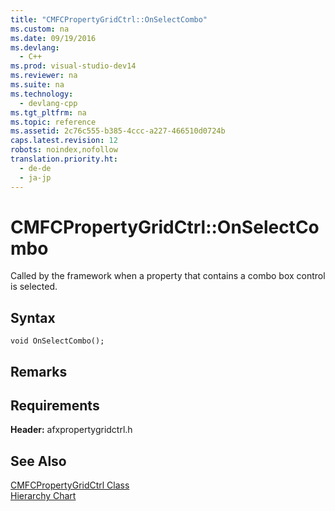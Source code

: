 ```yaml
---
title: "CMFCPropertyGridCtrl::OnSelectCombo"
ms.custom: na
ms.date: 09/19/2016
ms.devlang: 
  - C++
ms.prod: visual-studio-dev14
ms.reviewer: na
ms.suite: na
ms.technology: 
  - devlang-cpp
ms.tgt_pltfrm: na
ms.topic: reference
ms.assetid: 2c76c555-b385-4ccc-a227-466510d0724b
caps.latest.revision: 12
robots: noindex,nofollow
translation.priority.ht: 
  - de-de
  - ja-jp
---
```

# CMFCPropertyGridCtrl::OnSelectCombo
Called by the framework when a property that contains a combo box control is selected.  
  
## Syntax  
  
```  
void OnSelectCombo();  
```  
  
## Remarks  
  
## Requirements  
 **Header:** afxpropertygridctrl.h  
  
## See Also  
 [CMFCPropertyGridCtrl Class](../vs140/CMFCPropertyGridCtrl-Class.md)   
 [Hierarchy Chart](../vs140/Hierarchy-Chart.md)